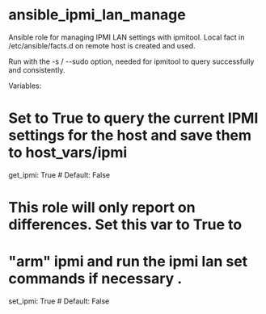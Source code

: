 ansible_ipmi_lan_manage
=======================

Ansible role for managing IPMI LAN settings with ipmitool. Local fact in /etc/ansible/facts.d on remote host is created and used.

Run with the -s / --sudo option, needed for ipmitool to query successfully and consistently.

Variables:

# Set to True to query the current IPMI settings for the host and save them to host_vars/ipmi
get_ipmi: True  # Default: False

# This role will only report on differences. Set this var to True to
# "arm" ipmi and run the ipmi lan set commands if necessary .
set_ipmi: True  # Default: False


